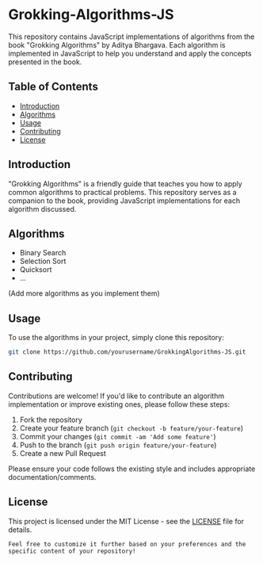 # Grokking-Algorithms-JS

This repository contains JavaScript implementations of algorithms from the book "Grokking Algorithms" by Aditya Bhargava. Each algorithm is implemented in JavaScript to help you understand and apply the concepts presented in the book.

## Table of Contents

- [Introduction](#introduction)
- [Algorithms](#algorithms)
- [Usage](#usage)
- [Contributing](#contributing)
- [License](#license)

## Introduction

"Grokking Algorithms" is a friendly guide that teaches you how to apply common algorithms to practical problems. This repository serves as a companion to the book, providing JavaScript implementations for each algorithm discussed.

## Algorithms

- Binary Search
- Selection Sort
- Quicksort
- ...

(Add more algorithms as you implement them)

## Usage

To use the algorithms in your project, simply clone this repository:

```bash
git clone https://github.com/yourusername/GrokkingAlgorithms-JS.git
```
## Contributing

Contributions are welcome! If you'd like to contribute an algorithm implementation or improve existing ones, please follow these steps:

1. Fork the repository
2. Create your feature branch (`git checkout -b feature/your-feature`)
3. Commit your changes (`git commit -am 'Add some feature'`)
4. Push to the branch (`git push origin feature/your-feature`)
5. Create a new Pull Request

Please ensure your code follows the existing style and includes appropriate documentation/comments.

## License

This project is licensed under the MIT License - see the [LICENSE](LICENSE) file for details.
```
Feel free to customize it further based on your preferences and the specific content of your repository!
